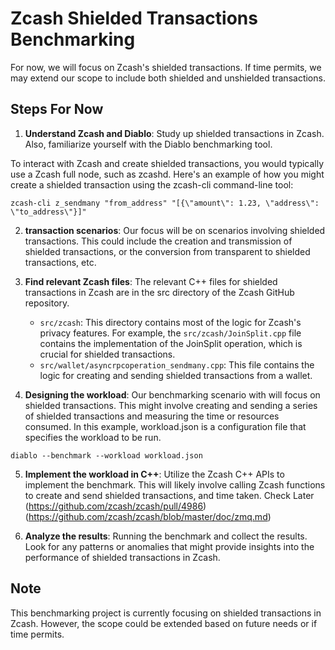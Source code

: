 # Zcash Shielded Transactions Benchmarking

For now, we will focus on Zcash's shielded transactions. If time permits, we may extend our scope to include both shielded and unshielded transactions.

## Steps For Now

1. **Understand Zcash and Diablo**: Study up shielded transactions  in Zcash. Also, familiarize yourself with the Diablo benchmarking tool.

To interact with Zcash and create shielded transactions, you would typically use a Zcash full node, such as zcashd. Here's an example of how you might create a shielded transaction using the zcash-cli command-line tool:

```
zcash-cli z_sendmany "from_address" "[{\"amount\": 1.23, \"address\": \"to_address\"}]"

```

2. **transaction scenarios**: Our focus will be on scenarios involving shielded transactions. This could include the creation and transmission of shielded transactions, or the conversion from transparent to shielded transactions, etc.

3. **Find relevant Zcash files**: The relevant C++ files for shielded transactions in Zcash are in the src directory of the Zcash GitHub repository.
    * `src/zcash`: This directory contains most of the logic for Zcash's privacy features. For example, the `src/zcash/JoinSplit.cpp` file contains the implementation of the JoinSplit operation, which is crucial for shielded transactions.
    * `src/wallet/asyncrpcoperation_sendmany.cpp`: This file contains the logic for creating and sending shielded transactions from a wallet.

4. **Designing the workload**: Our benchmarking scenario with will focus on shielded transactions. This might involve creating and sending a series of shielded transactions and measuring the time or resources consumed.
In this example, workload.json is a configuration file that specifies the workload to be run.

```
diablo --benchmark --workload workload.json
```

5. **Implement the workload in C++**: Utilize the Zcash C++ APIs to implement the benchmark. This will likely involve calling Zcash functions to create and send shielded transactions, and time taken. Check Later
 (<https://github.com/zcash/zcash/pull/4986>)
 (<https://github.com/zcash/zcash/blob/master/doc/zmq.md>)

6. **Analyze the  results**: Running the benchmark and collect the results. Look for any patterns or anomalies that might provide insights into the performance of shielded transactions in Zcash.

## Note

This benchmarking project is currently focusing on shielded transactions in Zcash. However, the scope could be extended based on future needs or if time permits.
